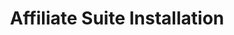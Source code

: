 ---
layout: default
title: Affiliate Suite Installation
description: magento affiliate suite module installation
keywords: " magento affiliate program, magento affiliate extension, magento affiliate plugin, magento affiliate coupon, affiliate extension magento "
category: Affiliate Suite
---
